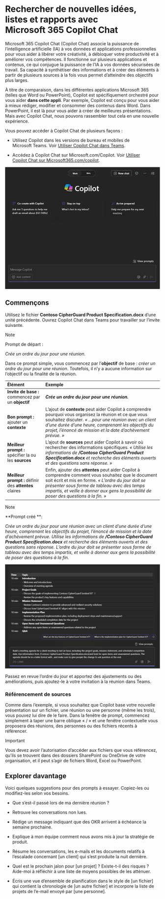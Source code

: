 # Rechercher de nouvelles idées, listes et rapports avec Microsoft 365 Copilot Chat

Microsoft 365 Copilot Chat (Copilot Chat) associe la puissance de l’intelligence artificielle (IA) à vos données et applications professionnelles pour vous aider à libérer votre créativité, à débloquer votre productivité et à améliorer vos compétences. Il fonctionne sur plusieurs applications et contenus, ce qui conjugue la puissance de l’IA à vos données sécurisées de travail. Sa capacité à synthétiser des informations et à créer des éléments à partir de plusieurs sources à la fois vous permet d’atteindre des objectifs plus larges.

À titre de comparaison, dans les différentes applications Microsoft 365 (telles que Word ou PowerPoint), Copilot est spécifiquement orchestré pour vous aider **dans cette appli**. Par exemple, Copilot est conçu pour vous aider à mieux rédiger, modifier et consommer des contenus dans Word. Dans PowerPoint, il est là pour vous aider à créer de meilleures présentations. Mais avec Copilot Chat, nous pouvons rassembler tout cela en une nouvelle expérience.

Vous pouvez accéder à Copilot Chat de plusieurs façons :

- Utilisez Copilot dans les versions de bureau et mobiles de Microsoft Teams. Voir [Utiliser Copilot Chat dans Teams](https://support.microsoft.com/topic/open-microsoft-365-chat-in-teams-c6de0a62-4f9e-479d-b5f2-af036e342181).

- Accédez à Copilot Chat sur Microsoft.com/Copilot. Voir [Utiliser Copilot Chat sur Microsoft365.com/copilot](https://support.microsoft.com/topic/use-microsoft-365-chat-at-microsoft365-com-or-in-the-microsoft-365-office-app-4a2538f9-962f-4c7c-a368-f6006bc13d6f).

![Capture d’écran de l’expérience Copilot Chat dans Microsoft Teams](../media/create_copilot-chat-experience-teams.png)

## Commençons

Utilisez le fichier **Contoso CipherGuard Product Specification.docx** d’une unité précédente. Ouvrez Copilot Chat dans Teams pour travailler sur l’invite suivante.

> [!NOTE]
> Prompt de départ :
>
> _Crée un ordre du jour pour une réunion._

Dans ce prompt simple, vous commencez par l’**objectif** de base : _créer un ordre du jour pour une réunion_. Toutefois, il n’y a aucune information sur l’objectif ou la finalité de la réunion.

| Élément | Exemple |
| :------ | :------- |
| **Invite de base :** commencez par un **objectif** | **_Crée un ordre du jour pour une réunion._** |
| **Bon prompt :** ajouter un **contexte** | L’ajout de **contexte** peut aider Copilot à comprendre pourquoi vous organisez la réunion et ce que vous souhaitez discuter. _« ...pour une réunion avec un client d’une durée d’une heure, comprenant les objectifs du projet, l’énoncé de mission et la date d’achèvement prévue. »_ |
| **Meilleur prompt :** spécifier la ou les **sources** | L’ajout de **sources** peut aider Copilot à savoir où rechercher des informations spécifiques. _« Utilise les informations de **/Contoso CipherGuard Product Specification.docx** et recherche des éléments ouverts et des questions sans réponse. »_ |
| **Meilleur prompt :** définir des **attentes** claires | Enfin, ajouter des **attentes** peut aider Copilot à comprendre comment vous souhaitez que le document soit écrit et mis en forme. _« L’ordre du jour doit se présenter sous forme de tableau avec des temps impartis, et veille à donner aux gens la possibilité de poser des questions à la fin. »_ |

> [!NOTE]
> **Prompt créé **:
>
> _Crée un ordre du jour pour une réunion avec un client d’une durée d’une heure, comprenant les objectifs du projet, l’énoncé de mission et la date d’achèvement prévue. Utilise les informations de **/Contoso CipherGuard Product Specification.docx** et recherche des éléments ouverts et des questions sans réponse. L’ordre du jour doit se présenter sous forme de tableau avec des temps impartis, et veille à donner aux gens la possibilité de poser des questions à la fin._

![Capture d’écran des résultats du prompt créé à partir de l’exemple de document à l’aide de Copilot Chat dans Teams](../media/create_copilot-chat-draft-agenda-teams.png)

Passez en revue l’ordre du jour et apportez des ajustements ou des améliorations, puis ajoutez-le à votre invitation à la réunion dans Teams.

### Référencement de sources

Comme dans l’exemple, si vous souhaitez que Copilot base votre nouvelle présentation sur un fichier, une réunion ou une personne (même les trois), vous pouvez lui dire de le faire. Dans la fenêtre de prompt, commencez simplement à taper une barre oblique « / » et une fenêtre contextuelle vous proposera des réunions, des personnes ou des fichiers récents à référencer.

> [!IMPORTANT]
> Vous devez avoir l’autorisation d’accéder aux fichiers que vous référencez, qu’ils se trouvent dans des dossiers SharePoint ou OneDrive de votre organisation, et il peut s’agir de fichiers Word, Excel ou PowerPoint.

## Explorer davantage

Voici quelques suggestions pour des prompts à essayer. Copiez-les ou modifiez-les selon vos besoins.

- Que s’est-il passé lors de ma dernière réunion ?

- Retrouve les conversations non lues.

- Rédige un message indiquant que des OKR arrivent à échéance la semaine prochaine.

- Explique à mon équipe comment nous avons mis à jour la stratégie de produit.

- Résume les conversations, les e-mails et les documents relatifs à l’escalade concernant [un client] qui s’est produite la nuit dernière.

- Quel est le prochain jalon pour [un projet] ? Existe-t-il des risques ? Aide-moi à réfléchir à une liste de moyens possibles de les atténuer.

- Écris une vue d’ensemble de planification dans le style de [un fichier] qui contient la chronologie de [un autre fichier] et incorpore la liste de projets de l’e-mail envoyé par [une personne].
